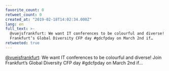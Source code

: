 ```yaml
---
favorite_count: 0
retweet_count: 0
created_at: "2019-02-18T14:02:34.000Z"
lang: en
full_text: >-
  @vuejsfrankfurt: We want IT conferences to be colourful and diverse! Join
  Frankfurt’s Global Diversity CFP day #gdcfpday on March 2nd if…
retweeted: true
---
```


[@vuejsfrankfurt](https://twitter.com/vuejsfrankfurt): We want IT conferences to
be colourful and diverse! Join Frankfurt’s Global Diversity CFP day #gdcfpday on
March 2nd if…
